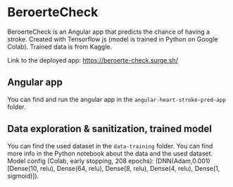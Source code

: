 # BeroerteCheck
BeroerteCheck is an Angular app that predicts the chance of having a stroke. Created with Tensorflow js (model is trained in Python on Google Colab). Trained data is from Kaggle.

Link to the deployed app: https://beroerte-check.surge.sh/

## Angular app
You can find and run the angular app in the <code>angular-heart-stroke-pred-app</code> folder.

## Data exploration & sanitization, trained model
You can find the used dataset in the <code>data-training</code> folder. You can find more info in the Python notebook about the data and the used dataset. Model config (Colab, early stopping, 208 epochs): (DNN(Adam,0.001) [Dense(10, relu), Dense(64, relu), Dense(8, relu), Dense(4, relu), Dense(1, sigmoid)]).
